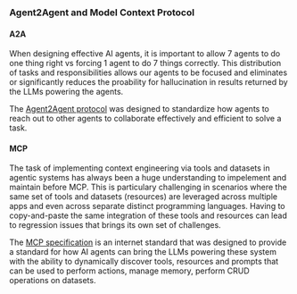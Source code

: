 ### Agent2Agent and Model Context Protocol

#### A2A
When designing effective AI agents, it is important to allow 7 agents to do one thing right vs forcing 1 agent to do 7 things correctly. 
This distribution of tasks and responsibilities allows our agents to be focused and eliminates or significantly reduces the proability for hallucination in results returned by the LLMs powering the agents.

The [Agent2Agent protocol](https://a2a-protocol.org/latest/) was designed to standardize how agents to reach out to other agents to collaborate effectively and efficient to solve a task.


#### MCP
The task of implementing context engineering via tools and datasets in agentic systems has always been a huge understanding to impelement and maintain before MCP. This is particulary challenging in scenarios where the same set of tools and datasets (resources) are leveraged across multiple apps and even across separate distinct programming languages. Having to copy-and-paste the same integration of these tools and resources can lead to regression issues that brings its own set of challenges.

The [MCP specification](https://modelcontextprotocol.io/specification/2025-06-18) is an internet standard that was designed to provide a standard for how AI agents can bring the LLMs powering these system with the ability to dynamically discover tools, resources and prompts that can be used to perform actions, manage memory, perform CRUD operations on datasets.
